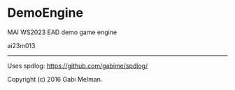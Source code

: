 # DemoEngine
MAI WS2023 EAD demo game engine

ai23m013

---
Uses spdlog: https://github.com/gabime/spdlog/

Copyright (c) 2016 Gabi Melman.
